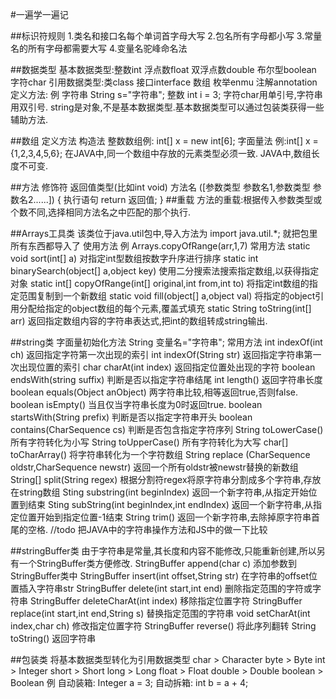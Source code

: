 #一遍学一遍记

##标识符规则
1.类名和接口名每个单词首字母大写
2.包名所有字母都小写
3.常量名的所有字母都需要大写
4.变量名驼峰命名法

##数据类型
基本数据类型:整数int 浮点数float 双浮点数double 布尔型boolean 字符char 
引用数据类型:类class 接口interface 数组 枚举enmu 注解annotation
定义方法:
例
字符串 String s="字符串";
整数 int i = 3;
字符char用单引号,字符串用双引号.
string是对象,不是基本数据类型.基本数据类型可以通过包装类获得一些辅助方法.

##数组
定义方法
构造法
整数数组例: int[] x = new int[6];
字面量法
例:int[] x = {1,2,3,4,5,6};
在JAVA中,同一个数组中存放的元素类型必须一致.
JAVA中,数组长度不可变.


##方法
修饰符 返回值类型(比如int void) 方法名 ([参数类型 参数名1,参数类型 参数名2......]) {
    执行语句
    return 返回值;
}
##重载
方法的重载:根据传入参数类型或个数不同,选择相同方法名之中匹配的那个执行.

##Arrays工具类
该类位于java.util包中,导入方法为 import java.util.*; 就把包里所有东西都导入了
使用方法 例 Arrays.copyOfRange(arr,1,7)
常用方法
static void sort(int[] a) 对指定int型数组按数字升序进行排序
static int binarySearch(object[] a,object key) 使用二分搜索法搜索指定数组,以获得指定对象
static int[] copyOfRange(int[] original,int from,int to) 将指定int数组的指定范围复制到一个新数组
static void fill(object[] a,object val) 将指定的object引用分配给指定的object数组的每个元素,覆盖式填充
static String toString(int[] arr) 返回指定数组内容的字符串表达式,把int的数组转成string输出.

##string类
字面量初始化方法 String 变量名="字符串";
常用方法
int indexOf(int ch) 返回指定字符第一次出现的索引
int indexOf(String str) 返回指定字符串第一次出现位置的索引
char charAt(int index) 返回指定位置处出现的字符
boolean endsWith(string suffix) 判断是否以指定字符串结尾
int length() 返回字符串长度
boolean equals(Object anObject) 两字符串比较,相等返回true,否则false.
boolean isEmpty() 当且仅当字符串长度为0时返回true.
boolean startsWith(String prefix) 判断是否以指定字符串开头
boolean contains(CharSequence cs) 判断是否包含指定字符序列
String toLowerCase() 所有字符转化为小写
String toUpperCase() 所有字符转化为大写
char[] toCharArray() 将字符串转化为一个字符数组
String replace (CharSequence oldstr,CharSequence newstr) 返回一个所有oldstr被newstr替换的新数组
String[] split(String regex) 根据分割符regex将原字符串分割成多个字符串,存放在string数组
Sting substring(int beginIndex) 返回一个新字符串,从指定开始位置到结束
Sting subString(int beginIndex,int endIndex) 返回一个新字符串,从指定位置开始到指定位置-1结束
String trim() 返回一个新字符串,去除掉原字符串首尾的空格.
//todo  把JAVA中的字符串操作方法和JS中的做一下比较

##stringBuffer类
由于字符串是常量,其长度和内容不能修改,只能重新创建,所以另有一个StringBuffer类方便修改.
StringBuffer append(char c) 添加参数到StringBuffer类中
StringBuffer insert(int offset,String str) 在字符串的offset位置插入字符串str
StringBuffer delete(int start,int end) 删除指定范围的字符或字符串
StringBuffer deleteCharAt(int index) 移除指定位置字符
StringBuffer replace(int start,int end,String s) 替换指定范围的字符串
void setCharAt(int index,char ch) 修改指定位置字符
StringBuffer reverse() 将此序列翻转
String toString() 返回字符串

##包装类
将基本数据类型转化为引用数据类型
char > Character
byte > Byte
int > Integer
short > Short
long > Long
float > Float
double > Double
boolean > Boolean
例
自动装箱: Integer a = 3;
自动拆箱: int b = a + 4;

